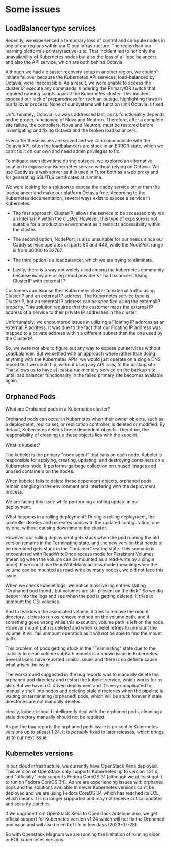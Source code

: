 # Some issues


## LoadBalancer type services

<!-- Note -->

Recently, we experienced a temporary loss of control and compute nodes in one of our regions within our Cloud infrastructure. The region had our learning platform's primary(active) site. That incident led to not only the unavailability of Kubernetes nodes but also the loss of all load balancers and also the API service, which are both behind Octavia.

Although we had a disaster recovery setup in another region, we couldn't initiate failover because the Kubernetes API services, load-balanced by Octavia, were inaccessible. As a result, we were unable to access the cluster or execute any commands, hindering the Primary/DR switch that required running scripts against the Kubernetes cluster. This incident exposed our lack of preparedness for such an outage, highlighting flaws in our failover process. None of our systems will function until Octavia is fixed.

Unfortunately, Octavia is always addressed last, as its functionality depends on the proper functioning of Nova and Neutron. Therefore, after a complete site failure, the controllers, Nova and Neutron, must be restored before investigating and fixing Octavia and the broken load balancers.

Even after these issues are solved and we can communicate  with the Octavia API, often the loadbalancers are stuck in an ERROR state, which we can't fix it on 
our own and need admin privileges to fix.

To mitigate such downtime during outages, we explored an alternative solution to expose our Kubernetes service without relying on Octavia.
We use Caddy as a web server as it is used in Tutor both as a web proxy and for generating SSL/TLS certificates at runtime.

We were looking for a solution to expose the caddy service other than the loadbalancer and make our platform Octavia free. According to the Kubernetes documentation, several ways exist to expose a service in Kubernetes.

* The first approach, ClusterIP, allows the service to be accessed only via an internal IP within the cluster. However, this type of exposure is not suitable for a production environment as it restricts accessibility within the cluster.

* The second option, NodePort, is also unsuitable for our needs since our Caddy service operates on ports 80 and 443, while the NodePort range is from 30000 to 32767.

* The third option is a loadbalancer, which we are trying to eliminate.
* Lastly, there is a way not widely used among the kubernetes community because many are using cloud provider's Load balancers.
Using ClusterIP with external IP

Customers can expose their Kubernetes cluster to external traffic using ClusterIP and an external IP address. The Kubernetes service type is ClusterIP, but an external IP address can be specified using the externalIP property. This solution requires that the customer maps the external IP address of a service to their private IP addresses in the cluster. 

Unfortunately, we encountered issues in utilizing a Floating IP address as an external IP address. It was due to the fact that our Floating IP address was mapped to a private address within a different subnet than the one used by the ClusterIP.

So, we were not able to figure out any way to expose our services without Loadbalancer. But we settled with an approach where rather than doing anything with the Kubernetes APIs, we would just operate on a single DNS record that we could flip, without using any API calls, to the backup site. That allows us to have at least a rudimentary service on the backup site, until load balancer functionality in the failed primary site becomes available again.


## Orphaned Pods

<!-- Note -->

What are Orphaned pods in a Kubernetes cluster?

Orphaned pods can occur in Kubernetes when their owner objects, such as a deployment, replica set, or replication controller, is deleted or modified.
By default, Kubernetes deletes these dependent objects. Therefore, the responsibility of cleaning up these objects lies with the kubelet.

What is kubelet?

The kubelet is the primary "node agent" that runs on each node.
Kubelet is responsible for applying, creating, updating, and destroying containers on a Kubernetes node. It performs garbage collection on unused images and unused containers on the nodes.

When kubelet fails to delete these dependent objects, orphaned pods remain dangling in the environment and interfering with the deployment process.

We are facing this issue while performing a rolling update in our deployment.

What happens in a rolling deployment?
During a rolling deployment, the controller deletes and recreates pods with the updated configuration, one by one, without causing downtime to the cluster.

However, our rolling deployment gets stuck when the pod running the old version remains in the Terminating state, and the new version that needs to be recreated gets stuck in the ContainerCreating state. This scenario is encountered with ReadWriteOnce access mode for Persistent Volumes (meaning when the volume can be mounted as a read-write by a single node). If we could use ReadWriteMany access mode (meaning when the volume can be mounted as read-write by many nodes),  we did not face this issue.

When we check kubelet logs, we notice massive log entries stating "Orphaned pod found <pod UID>, but volumes are still present on the disk." So we dig deeper into the logs and see when the pod is getting deleted, it tries to unmount the CSI volumes.

And to teardown the associated volume, it tries to remove the mount directory. It tries to run os.remove method on the volume path, and if something goes wrong while this execution,  volume path is left on the node. However mount path is deleted and when kubelet retries to unmount the volume, it will fail unmount operation as it will not be able to find the mount path.

This problem of pods getting stuck in the "Terminating" state due to the inability to clean volume subPath mounts is a known issue in Kubernetes. Several users have reported similar issues and there is no definite cause what arises the issue.

The workaround suggested in the bug reports was to manually delete the orphaned pod directory and restart the kubelet service, which works for us also. But we have a CI driven deployment and it's very complicated to manually shell into nodes and deleting stale directories when the pipeline is waiting on terminating (orphaned) pods, which will be stuck forever if stale directories are not manually deleted.

Ideally, kubelet should intelligently deal with the orphaned pods, cleaning a stale directory manually should not be required.

As per the bug reports the orphaned pods issue is present in Kubernetes versions up to atleast 1.24. It is *possibly* fixed in later releases, which brings us to our next issue.


## Kubernetes versions

<!-- Note -->

In our cloud infrastructure, we currently have OpenStack Xena deployed. This version of OpenStack only supports Kubernetes up to version 1.21.x, and "officially" only supports Fedora CoreOS 31 (although we at least got it to run on Fedora CoreOS 34). As we are experiencing issues with orphaned pods and the solutions available in newer Kubernetes versions can't be deployed and we are using Fedora CoreOS 34 which has reached its EOL,  which means it is no longer supported and may not receive critical updates and security patches. 

If we upgrade from OpenStack Xena to Openstack Antelope also, we get official support for Kubernetes version v1.24 which will not fix the Orphaned pod issue and will also be end of life in few days (2023-07-28).

So with Openstack Magnum we are running the limitation of running older or EOL kubernetes versions.
